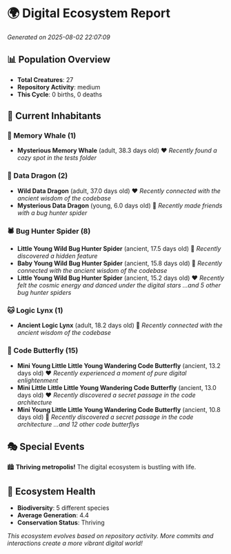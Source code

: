 # 🌍 Digital Ecosystem Report
*Generated on 2025-08-02 22:07:09*

## 📊 Population Overview
- **Total Creatures**: 27
- **Repository Activity**: medium
- **This Cycle**: 0 births, 0 deaths

## 👥 Current Inhabitants

### 🐋 Memory Whale (1)
- **Mysterious Memory Whale** (adult, 38.3 days old) ❤️
  *Recently found a cozy spot in the tests folder*

### 🐉 Data Dragon (2)
- **Wild Data Dragon** (adult, 37.0 days old) ❤️
  *Recently connected with the ancient wisdom of the codebase*
- **Mysterious Data Dragon** (young, 6.0 days old) 💚
  *Recently made friends with a bug hunter spider*

### 🕷️ Bug Hunter Spider (8)
- **Little Young Wild Bug Hunter Spider** (ancient, 17.5 days old) 💛
  *Recently discovered a hidden feature*
- **Baby Young Wild Bug Hunter Spider** (ancient, 15.8 days old) 💛
  *Recently connected with the ancient wisdom of the codebase*
- **Little Young Wild Bug Hunter Spider** (ancient, 15.2 days old) ❤️
  *Recently felt the cosmic energy and danced under the digital stars*
  *...and 5 other bug hunter spiders*

### 🐱 Logic Lynx (1)
- **Ancient Logic Lynx** (adult, 18.2 days old) 💚
  *Recently connected with the ancient wisdom of the codebase*

### 🦋 Code Butterfly (15)
- **Mini Young Little Little Young Wandering Code Butterfly** (ancient, 13.2 days old) ❤️
  *Recently experienced a moment of pure digital enlightenment*
- **Mini Little Little Little Young Wandering Code Butterfly** (ancient, 13.0 days old) ❤️
  *Recently discovered a secret passage in the code architecture*
- **Mini Young Little Little Young Wandering Code Butterfly** (ancient, 10.8 days old) 💛
  *Recently discovered a secret passage in the code architecture*
  *...and 12 other code butterflys*

## 🎭 Special Events

🏙️ **Thriving metropolis!** The digital ecosystem is bustling with life.

## 🔬 Ecosystem Health
- **Biodiversity**: 5 different species
- **Average Generation**: 4.4
- **Conservation Status**: Thriving

*This ecosystem evolves based on repository activity. More commits and interactions create a more vibrant digital world!*